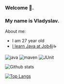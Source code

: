 ### Welcome 👋.
### My name is Vladyslav.

About me:

  - I am 27 year old
  - [I learn Java at Job4j](https://job4j.ru/)☕ 

![java](https://img.shields.io/badge/Java-%3E%3D8-orange)
![maven](https://img.shields.io/badge/Maven-3-red)
![JUnit](https://img.shields.io/badge/JUnit-%3E%3D4-red)

![Github stats](https://github-readme-stats.vercel.app/api?username=WhiteVax&hide=stars,prs,issues,contribs)

[![Top Langs](https://github-readme-stats.vercel.app/api/top-langs/?username=WhiteVax&layout=compact)](https://github.com/ShamRail/github-readme-stats)
